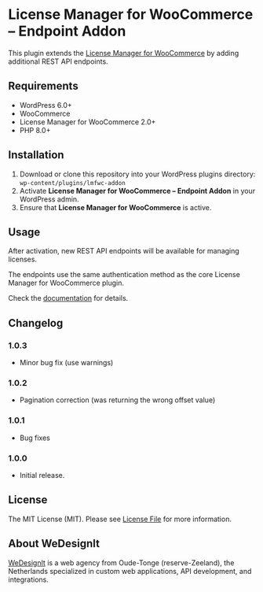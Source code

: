 # License Manager for WooCommerce – Endpoint Addon

This plugin extends the [License Manager for WooCommerce][link-lmfwc] by adding additional REST API endpoints.

## Requirements

- WordPress 6.0+
- WooCommerce
- License Manager for WooCommerce 2.0+
- PHP 8.0+

## Installation

1. Download or clone this repository into your WordPress plugins directory:  
   `wp-content/plugins/lmfwc-addon`  
2. Activate **License Manager for WooCommerce – Endpoint Addon** in your WordPress admin.  
3. Ensure that **License Manager for WooCommerce** is active.

## Usage

After activation, new REST API endpoints will be available for managing licenses.  

The endpoints use the same authentication method as the core License Manager for WooCommerce plugin.  

Check the [documentation](docs/endpoints.md) for details.

## Changelog

### 1.0.3
- Minor bug fix (use warnings)

### 1.0.2
- Pagination correction (was returning the wrong offset value)

### 1.0.1
- Bug fixes

### 1.0.0
- Initial release.

## License

The MIT License (MIT). Please see [License File](LICENSE.md) for more information.

## About WeDesignIt

[WeDesignIt][link-wdi] is a web agency from Oude-Tonge (reserve-Zeeland), the Netherlands specialized in custom web applications, API development, and integrations.

[link-lmfwc]: https://licensemanager.at
[link-wdi]: https://www.wedesignit.nl

